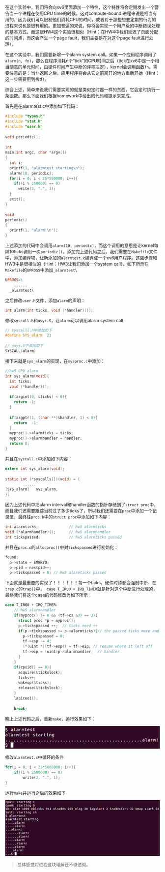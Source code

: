 在这个实验中，我们将会向xv6里面添加一个特性，这个特性将会定期发出一个警告当一个进程在使用CPU time的时候。这对compute-bound 进程来说是相当有用的，因为我们可以限制他们消耗CPU的时间，或者对于那些想要定期的行为的进程来说也是很有用的。更加普遍的来说，你将会实现一个用户级的中断错误处理的基本方式，而这跟HW4这个实验很相似（Hint：在HW4中我们延迟了页面分配的时间点，而这会产生一个page fault，我们主要是在对这个page fault进行处理）。

在这个实验中，我们需要新增一个alarm system call。如果一个应用程序调用了`alarm(n, fn)`，那么在程序消耗n个”tick“的CPU时间之后（tick在xv6中是一个相当随意的单元时间，由硬件时间产生中断的评率决定），kernel会调用函数`fn`。需要注意的是：当`fn`返回之后，应用程序将会从它之前离开的地方重新开始（Hint：这一步需要用到栈tf）。

综合上述，简单来说我们需要实现的就是类似定时器一样的东西，它会定时执行一条函数。那么下面我们根据homework中给出的代码和提示来完成。

首先是在alarmtest.c中添加如下代码：

```c
#include "types.h"
#include "stat.h"
#include "user.h"

void periodic();

int
main(int argc, char *argv[])
{
  int i;
  printf(1, "alarmtest starting\n");
  alarm(10, periodic);
  for(i = 0; i < 25*500000; i++){
    if((i % 250000) == 0)
      write(2, ".", 1);
  }
  exit();
}

void
periodic()
{
  printf(1, "alarm!\n");
}
```

上述添加的代码中会调用`alarm(10, periodic)`，而这个调用的意思是让kernel每隔10ticks调用一次`periodic()`。添加完上述代码之后，我们需要在`Makefile`文件中，添加编译项，让新添加的`alarmtest.c`编译成一个xv6用户程序。这些步骤和HW3中是很相似的（Hint：HW3让我们添加一个system call）。如下所示在`Makefile`的`UPROGS`中添加`_alarmtest\`

```makefile
UPROGS=\
	......
  _alarmtest\
```

之后修改`user.h`文件，添加`alarm`的声明：

```c
int alarm(int ticks, void (*handler)());
```

修改`syscall.h`和`usys.S`，让`alarm`可以调用alarm system call

```c
// syscalll.h中添加如下
#define SYS_alarm  23

// usys.S中添加如下
SYSCALL(alarm)
```

接下来就是`sys_alarm`的实现，在`sysproc.c`中添加：

```c
//hw5 CPU alarm
int sys_alarm(void){
  int ticks;
  void (*handler)();

  if(argint(0, &ticks) < 0){
    return -1;
  }

  if(argptr(1, (char **)&handler, 1) < 0){
    return  -1;
  }
  myproc()->alarmticks = ticks;
  myproc()->alarmhandler = handler;
  return 0;
}
```

并且在`syscall.c`中添加如下内容：

```c
extern int sys_alarm(void);

static int (*syscalls[])(void) = {
		......
[SYS_alarm]   sys_alarm,
};
```

因为上述代码中把alarm interval和handler函数的指针存储到了`struct proc`中，而且我们还需要跟踪当前过了多少ticks了，所以我们还需要在`proc`中添加一个记录值，最终往`proc.h`中的`struct proc`中添加如下内容：

```c
int alarmticks;              // hw5 alarmticks
void (*alarmhandler)();      // hw5 alarmhandler
int tickspassed;             // hw5 alarmticks passed
```

并且在`proc.c`的`allocproc()`中对`tickspassed`进行初始化：

```c
found:
  p->state = EMBRYO;
  p->pid = nextpid++;
  p->tickspassed = 0; // hw5 alarmticks passed
```

下面就是最重要的实现了！！！！！！每一个ticks，硬件时钟都会强制中断，在`trap.c`的`trap()`中，` case T_IRQ0 + IRQ_TIMER`就是针对这个中断进行处理的，最终我们将这个case的代码修改为如下所示：

```c
case T_IRQ0 + IRQ_TIMER:
    // hw5 alarmhandler
    if(myproc() != 0 && (tf->cs &3) == 3){
      struct proc *p = myproc();
      p->tickspassed ++;  // ticks need ++
      if(p->tickspassed >= p->alarmticks){// the passed ticks more and equal the ticks user set
        p->tickspassed = 0;
        tf->esp -= 4;
        (*(uint *)(tf->esp)) = tf->eip; // resume where it left off
        tf->eip = (uint)p->alarmhandler;  // handler
      }
    }
    if(cpuid() == 0){
      acquire(&tickslock);
      ticks++;
      wakeup(&ticks);
      release(&tickslock);
    }
    lapiceoi();

    break;
```

晚上上述代码之后，重新`make`，运行效果如下：

![](./image/HW5_0.jpg)

修改`alarmtest.c`中循环的条件

```c
for(i = 0; i < 25*5000000; i++){
    if((i % 2500000) == 0)
        write(2, ".", 1);
}
```

运行`make`并运行之后的效果如下

![](./image/HW5_1.jpg)



> 总体感觉对进程这块理解还不够透彻。

